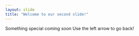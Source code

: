 ```yaml
---
layout: slide
title: "Welcome to our second slide!"
---
```

Something special coming soon
Use the left arrow to go back!